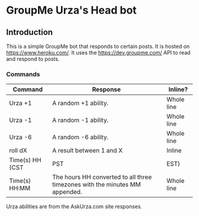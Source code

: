 # GroupMe Urza's Head bot

## Introduction

This is a simple GroupMe bot that responds to certain posts.
It is hosted on https://www.heroku.com/. 
It uses the https://dev.groupme.com/ API to read and respond to posts.

### Commands

| Command | Response | Inline?   |
|---------|----------|-----------|
| Urza +1 | A random +1 ability. | Whole line | 
| Urza -1 | A random -1 ability. | Whole line |
| Urza -6 | A random -6 ability. | Whole line |
| roll dX | A result between 1 and X | Inline |
| Time(s) HH (CST|PST|EST) | The hours HH converted to all three timezones. | Whole line |
| Time(s) HH:MM | The hours HH converted to all three timezones with the minutes MM appended. | Whole line |

Urza abilities are from the AskUrza.com site responses.